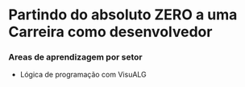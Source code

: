 # Partindo do absoluto **ZERO** a uma **Carreira como desenvolvedor**

### Areas de aprendizagem por setor

 - Lógica de programação com VisuALG